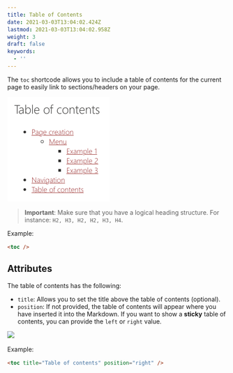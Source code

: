 ```yaml
---
title: Table of Contents
date: 2021-03-03T13:04:02.424Z
lastmod: 2021-03-03T13:04:02.958Z
weight: 3
draft: false
keywords:
  - ''
---
```


The `toc` shortcode allows you to include a table of contents for the current page to easily link to sections/headers on your page.

![](./assets/toc.png)

> **Important**: Make sure that you have a logical heading structure. For instance: `H2, H3, H2, H2, H3, H4`.

Example:

```html
<toc />
```

## Attributes

The table of contents has the following:

- `title`: Allows you to set the title above the table of contents (optional).
- `position`: If not provided, the table of contents will appear where you have inserted it into the Markdown. If you want to show a **sticky** table of contents, you can provide the `left` or `right` value.

![](./assets/toc-sticky.gif)

Example:

```html
<toc title="Table of contents" position="right" />
```